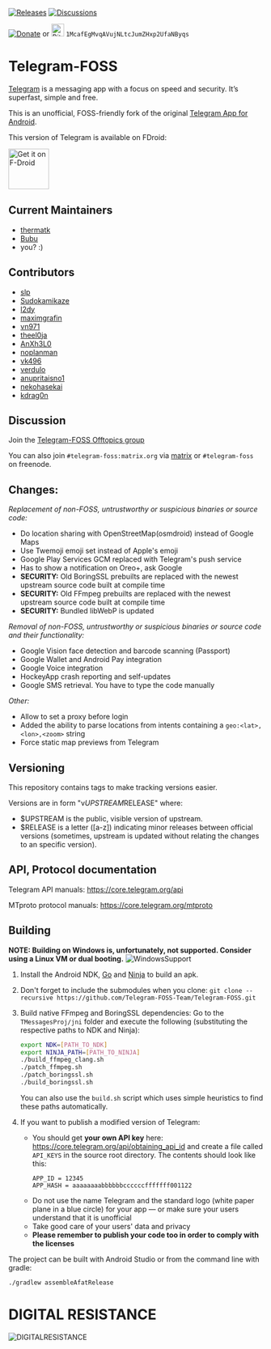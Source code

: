 [![Releases](https://img.shields.io/github/release/Telegram-FOSS-Team/Telegram-FOSS.svg)](https://github.com/Telegram-FOSS-Team/Telegram-FOSS/releases/latest)
[![Discussions](https://img.shields.io/badge/Offtopics-Telegram-blue.svg)](https://t.me/tfossofftop)

[![Donate](https://liberapay.com/assets/widgets/donate.svg)](https://liberapay.com/Telegram-FOSS/) or <img src="https://en.bitcoin.it/w/images/en/c/cb/BC_Logotype.png" alt="Bitcoin" height="25px" /> `1McafEgMvqAVujNLtcJumZHxp2UfaNByqs`

# Telegram-FOSS

[Telegram](https://telegram.org) is a messaging app with a focus on speed and security. It’s superfast, simple and free.

This is an unofficial, FOSS-friendly fork of the original [Telegram App for Android](https://github.com/DrKLO/Telegram).

This version of Telegram is available on FDroid:

[<img src="https://f-droid.org/badge/get-it-on.png"
      alt="Get it on F-Droid"
      height="80">](https://f-droid.org/app/org.telegram.messenger)

## Current Maintainers

- [thermatk](https://github.com/thermatk)
- [Bubu](https://github.com/Bubu)
- you? :)

## Contributors

- [slp](https://github.com/slp)
- [Sudokamikaze](https://github.com/Sudokamikaze)
- [l2dy](https://github.com/l2dy)
- [maximgrafin](https://github.com/maximgrafin)
- [vn971](https://github.com/vn971)
- [theel0ja](https://github.com/theel0ja)
- [AnXh3L0](https://github.com/AnXh3L0)
- [noplanman](https://github.com/noplanman)
- [vk496](https://github.com/vk496)
- [verdulo](https://github.com/verdulo)
- [anupritaisno1](https://github.com/anupritaisno1)
- [nekohasekai](https://github.com/nekohasekai)
- [kdrag0n](https://github.com/kdrag0n)

## Discussion

Join the [Telegram-FOSS Offtopics group](https://t.me/tfossofftop)

You can also join `#telegram-foss:matrix.org` via [matrix](https://matrix.to/#/#telegram-foss:matrix.org) or `#telegram-foss` on freenode.

## Changes:

*Replacement of non-FOSS, untrustworthy or suspicious binaries or source code:*
- Do location sharing with OpenStreetMap(osmdroid) instead of Google Maps
- Use Twemoji emoji set instead of Apple's emoji
- Google Play Services GCM replaced with Telegram's push service
- Has to show a notification on Oreo+, ask Google
- **SECURITY:** Old BoringSSL prebuilts are replaced with the newest upstream source code built at compile time
- **SECURITY:** Old FFmpeg prebuilts are replaced with the newest upstream source code built at compile time
- **SECURITY:** Bundled libWebP is updated

*Removal of non-FOSS, untrustworthy or suspicious binaries or source code and their functionality:*
- Google Vision face detection and barcode scanning (Passport)
- Google Wallet and Android Pay integration
- Google Voice integration
- HockeyApp crash reporting and self-updates
- Google SMS retrieval. You have to type the code manually

*Other:*
- Allow to set a proxy before login
- Added the ability to parse locations from intents containing a `geo:<lat>,<lon>,<zoom>` string
- Force static map previews from Telegram

## Versioning

This repository contains tags to make tracking versions easier.

Versions are in form "v$UPSTREAM$RELEASE" where:

* $UPSTREAM is the public, visible version of upstream.
* $RELEASE is a letter ([a-z]) indicating minor releases between official versions (sometimes, upstream is updated without relating the changes to an specific version).

## API, Protocol documentation

Telegram API manuals: https://core.telegram.org/api

MTproto protocol manuals: https://core.telegram.org/mtproto

## Building

**NOTE: Building on Windows is, unfortunately, not supported.
Consider using a Linux VM or dual booting.**
![WindowsSupport](/tgfoss-build-under-win.gif?raw=true)

1. Install the Android NDK, [Go](https://golang.org) and [Ninja](https://ninja-build.org) to build an apk.

2. Don't forget to include the submodules when you clone:
   `git clone --recursive https://github.com/Telegram-FOSS-Team/Telegram-FOSS.git`

3. Build native FFmpeg and BoringSSL dependencies:
   Go to the `TMessagesProj/jni` folder and execute the following (substituting the respective paths to NDK and Ninja):

   ```sh
   export NDK=[PATH_TO_NDK]
   export NINJA_PATH=[PATH_TO_NINJA]
   ./build_ffmpeg_clang.sh
   ./patch_ffmpeg.sh
   ./patch_boringssl.sh
   ./build_boringssl.sh
   ```

   You can also use the `build.sh` script which uses simple heuristics to find these paths automatically.

4. If you want to publish a modified version of Telegram:
      - You should get **your own API key** here: https://core.telegram.org/api/obtaining_api_id and create a file called `API_KEYS` in the source root directory.
        The contents should look like this:
        ```
        APP_ID = 12345
        APP_HASH = aaaaaaaabbbbbbccccccfffffff001122
        ```
      - Do not use the name Telegram and the standard logo (white paper plane in a blue circle) for your app — or make sure your users understand that it is unofficial
      - Take good care of your users' data and privacy
      - **Please remember to publish your code too in order to comply with the licenses**

The project can be built with Android Studio or from the command line with gradle:

`./gradlew assembleAfatRelease`

# DIGITAL RESISTANCE

![DIGITALRESISTANCE](/DigitalResistance.jpg?raw=true "DIGITALRESISTANCE")
